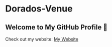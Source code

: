 # Dorados-Venue
## Welcome to My GitHub Profile 👋
Check out my website: [My Website](https://doradosvenue.com)

